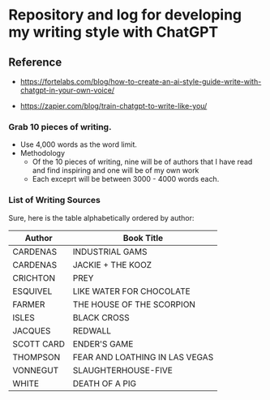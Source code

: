 # Repository and log for developing my writing style with ChatGPT 



## Reference
- https://fortelabs.com/blog/how-to-create-an-ai-style-guide-write-with-chatgpt-in-your-own-voice/

- https://zapier.com/blog/train-chatgpt-to-write-like-you/


### Grab 10 pieces of writing. 
- Use 4,000 words as the word limit. 
- Methodology
  - Of the 10 pieces of writing, nine will be of authors that I have read and find inspiring and one will be of my own work
  - Each exceprt will be between 3000 - 4000 words each. 
  

### List of Writing Sources
Sure, here is the table alphabetically ordered by author:

| Author       | Book Title                     |
|--------------|--------------------------------|
| CARDENAS     | INDUSTRIAL GAMS                |
| CARDENAS     | JACKIE + THE KOOZ              |
| CRICHTON     | PREY                           |
| ESQUIVEL     | LIKE WATER FOR CHOCOLATE       |
| FARMER       | THE HOUSE OF THE SCORPION      |
| ISLES        | BLACK CROSS                    |
| JACQUES      | REDWALL                        |
| SCOTT CARD   | ENDER'S GAME                   |
| THOMPSON     | FEAR AND LOATHING IN LAS VEGAS |
| VONNEGUT     | SLAUGHTERHOUSE-FIVE            |
| WHITE        | DEATH OF A PIG                 |

